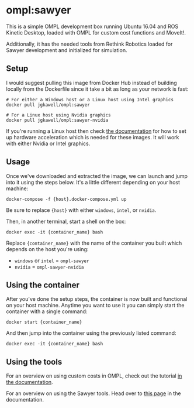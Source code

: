# ompl:sawyer

This is a simple OMPL development box running Ubuntu 16.04 and ROS Kinetic Desktop, loaded with OMPL for custom cost functions and MoveIt!.

Additionally, it has the needed tools from Rethink Robotics loaded for Sawyer development and initialized for simulation.


## Setup

I would suggest pulling this image from Docker Hub instead of building locally from the Dockerfile since it take a bit as long as your network is fast:

```
# For either a Windows host or a Linux host using Intel graphics
docker pull jgkawell/ompl:sawyer

# For a Linux host using Nvidia graphics
docker pull jgkawell/ompl:sawyer-nvidia
```

If you're running a Linux host then check [the documentation](../docs/hardware-acceleration-linux.md) for how to set up hardware acceleration which is needed for these images. It will work with either Nvidia or Intel graphics.


## Usage

Once we've downloaded and extracted the image, we can launch and jump into it using the steps below. It's a little different depending on your host machine:

```
docker-compose -f {host}.docker-compose.yml up
```

Be sure to replace `{host}` with either `windows`, `intel`, or `nvidia`.

Then, in another terminal, start a shell on the box:

```
docker exec -it {container_name} bash
```

Replace `{container_name}` with the name of the container you built which depends on the host you're using:

- `windows` or `intel` = `ompl-sawyer`
- `nvidia` = `ompl-sawyer-nvidia`


## Using the container

After you've done the setup steps, the container is now built and functional on your host machine. Anytime you want to use it you can simply start the container with a single command:

```
docker start {container_name}
```

And then jump into the container using the previously listed command:

```
docker exec -it {container_name} bash
```


## Using the tools

For an overview on using custom costs in OMPL, check out the tutorial [in the documentation](../../docs/custom-cost-ompl.md).

For an overview on using the Sawyer tools. Head over to [this page](../../docs/simulated-sawyer.md) in the documentation.
